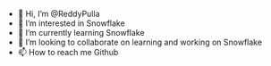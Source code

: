 - 👋 Hi, I’m @ReddyPulla
- 👀 I’m interested in Snowflake
- 🌱 I’m currently learning Snowflake
- 💞️ I’m looking to collaborate on learning and working on Snowflake
- 📫 How to reach me Github

<!---
ReddyPulla/ReddyPulla is a ✨ special ✨ repository because its `README.md` (this file) appears on your GitHub profile.
You can click the Preview link to take a look at your changes.
--->
